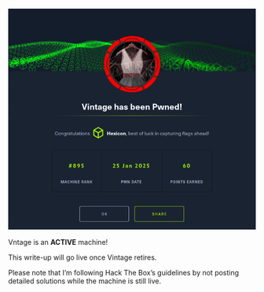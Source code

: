 ![Vintage](Vintage_images/pwned.png)

Vntage is an **ACTIVE** machine!

This write-up will go live once Vintage retires.

Please note that I’m following Hack The Box’s guidelines by not posting detailed solutions while the machine is still live.
